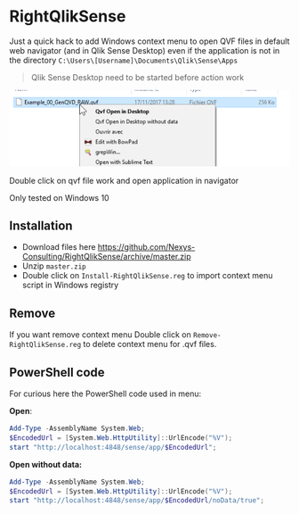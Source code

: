 # RightQlikSense

Just a quick hack to add Windows context menu to open QVF files in default web navigator (and in Qlik Sense Desktop) even if the application is not in the directory `C:\Users\[Username]\Documents\Qlik\Sense\Apps`



> Qlik Sense Desktop need to be started before action work


![1511768444348](imgs/1511768444348.png)



Double click on qvf file work and open application in navigator



Only tested on Windows 10 




## Installation



- Download files here https://github.com/Nexys-Consulting/RightQlikSense/archive/master.zip
- Unzip `master.zip`
- Double click on `Install-RightQlikSense.reg` to import context menu script in Windows registry



## Remove

If you want remove context menu Double click on `Remove-RightQlikSense.reg` to delete context menu for .qvf files.


## PowerShell code

For curious here the PowerShell code used in menu:

**Open**:

```powershell
Add-Type -AssemblyName System.Web;
$EncodedUrl = [System.Web.HttpUtility]::UrlEncode("%V");
start "http://localhost:4848/sense/app/$EncodedUrl";
```

**Open without data:**

```powershell
Add-Type -AssemblyName System.Web;
$EncodedUrl = [System.Web.HttpUtility]::UrlEncode("%V");
start "http://localhost:4848/sense/app/$EncodedUrl/noData/true";
```

